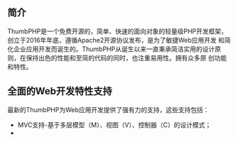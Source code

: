 ## 简介
ThumbPHP是一个免费开源的，简单、快速的面向对象的轻量级PHP开发框架，创立于2016年年底，遵循Apache2开源协议发布，是为了敏捷Web应用开发
和简化企业应用开发而诞生的。ThumbPHP从诞生以来一直秉承简洁实用的设计原则，在保持出色的性能和至简的代码的同时，也注重易用性。拥有众多原
创功能和特性。

## 全面的Web开发特性支持
最新的ThumbPHP为Web应用开发提供了强有力的支持，这些支持包括：

* MVC支持-基于多层模型（M）、视图（V）、控制器（C）的设计模式；
*